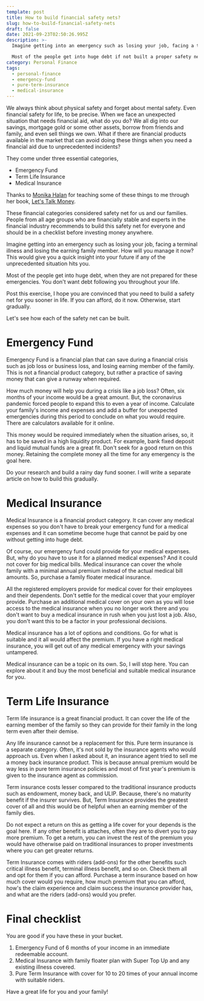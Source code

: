 ```yaml
---
template: post
title: How to build financial safety nets?
slug: how-to-build-financial-safety-nets
draft: false
date: 2021-09-23T02:50:26.995Z
description: >-
  Imagine getting into an emergency such as losing your job, facing a terminal illness and losing the earning family member. How will you manage it now? This would give you a quick insight into your future if any of the unprecedented situation hits you.

  Most of the people get into huge debt if not built a proper safety nets for them and their family.
category: Personal Finance
tags:
  - personal-finance
  - emergency-fund
  - pure-term-insurance
  - medical-insurance
---
```


We always think about physical safety and forget about mental safety. Even financial safety for life, to be precise. When we face an unexpected situation that needs financial aid, what do you do? We all dig into our savings, mortgage gold or some other assets, borrow from friends and family, and even sell things we own. What if there are financial products available in the market that can avoid doing these things when you need a financial aid due to unprecedented incidents?

They come under three essential categories,

- Emergency Fund
- Term Life Insurance
- Medical Insurance

Thanks to [Monika Halan](https://twitter.com/monikahalan) for teaching some of these things to me through her book, [Let's Talk Money](https://www.goodreads.com/en/book/show/40499078-let-s-talk-money).

These financial categories considered safety net for us and our families. People from all age groups who are financially stable and experts in the financial industry recommends to build this safety net for everyone and should be in a checklist before investing money anywhere.

Imagine getting into an emergency such as losing your job, facing a terminal illness and losing the earning family member. How will you manage it now? This would give you a quick insight into your future if any of the unprecedented situation hits you.

Most of the people get into huge debt, when they are not prepared for these emergencies. You don't want debt following you throughout your life.

Post this exercise, I hope you are convinced that you need to build a safety net for you sooner in life. If you can afford, do it now. Otherwise, start gradually.

Let's see how each of the safety net can be built.

# Emergency Fund

Emergency Fund is a financial plan that can save during a financial crisis such as job loss or business loss, and losing earning member of the family. This is not a financial product category, but rather a practice of saving money that can give a runway when required.

How much money will help you during a crisis like a job loss? Often, six months of your income would be a great amount. But, the coronavirus pandemic forced people to expand this to even a year of income. Calculate your family's income and expenses and add a buffer for unexpected emergencies during this period to conclude on what you would require. There are calculators available for it online.

This money would be required immediately when the situation arises, so, it has to be saved in a high liquidity product. For example, bank fixed deposit and liquid mutual funds are a great fit. Don't seek for a good return on this money. Retaining the complete money all the time for any emergency is the goal here.

Do your research and build a rainy day fund sooner. I will write a separate article on how to build this gradually.

# Medical Insurance

Medical Insurance is a financial product category. It can cover any medical expenses so you don't have to break your emergency fund for a medical expenses and it can sometime become huge that cannot be paid by one without getting into huge debt.

Of course, our emergency fund could provide for your medical expenses. But, why do you have to use it for a planned medical expenses? And it could not cover for big medical bills. Medical insurance can cover the whole family with a minimal annual premium instead of the actual medical bill amounts. So, purchase a family floater medical insurance.

All the registered employers provide for medical cover for their employees and their dependents. Don't settle for the medical cover that your employer provide. Purchase an additional medical cover on your own as you will lose access to the medical insurance when you no longer work there and you don't want to buy a medical insurance in rush when you just lost a job. Also, you don't want this to be a factor in your professional decisions.

Medical insurance has a lot of options and conditions. Go for what is suitable and it all would affect the premium. If you have a right medical insurance, you will get out of any medical emergency with your savings untampered.

Medical insurance can be a topic on its own. So, I will stop here. You can explore about it and buy the most beneficial and suitable medical insurance for you.

# Term Life Insurance

Term life insurance is a great financial product. It can cover the life of the earning member of the family so they can provide for their family in the long term even after their demise.

Any life insurance cannot be a replacement for this. Pure term insurance is a separate category. Often, it's not sold by the insurance agents who would approach us. Even when I asked about it, an insurance agent tried to sell me a money back insurance product. This is because annual premium would be way less in pure term insurance policies and most of first year's premium is given to the insurance agent as commission.

Term insurance costs lesser compared to the traditional insurance products such as endowment, money back, and ULIP. Because, there's no maturity benefit if the insurer survives. But, Term Insurance provides the greatest cover of all and this would be of helpful when an earning member of the family dies.

Do not expect a return on this as getting a life cover for your depends is the goal here. If any other benefit is attaches, often they are to divert you to pay more premium. To get a return, you can invest the rest of the premium you would have otherwise paid on traditional insurances to proper investments where you can get greater returns.

Term Insurance comes with riders (add-ons) for the other benefits such critical illness benefit, terminal illness benefit, and so on. Check them all and opt for them if you can afford. Purchase a term insurance based on how much cover would you require, how much premium that you can afford, how's the claim experience and claim success the insurance provider has, and what are the riders (add-ons) would you prefer.

# Final checklist

You are good if you have these in your bucket.

1. Emergency Fund of 6 months of your income in an immediate redeemable account.
2. Medical Insurance with family floater plan with Super Top Up and any existing illness covered.
3. Pure Term Insurance with cover for 10 to 20 times of your annual income with suitable riders.

Have a great life for you and your family!
